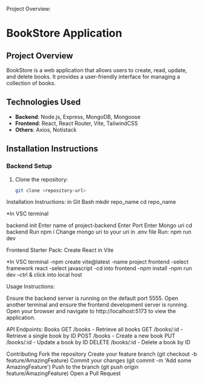 Project Overview:

# BookStore Application

## Project Overview
BookStore is a web application that allows users to create, read, update, and delete books. It provides a user-friendly interface for managing a collection of books.

## Technologies Used
- **Backend**: Node.js, Express, MongoDB, Mongoose
- **Frontend**: React, React Router, Vite, TailwindCSS
- **Others**: Axios, Notistack

## Installation Instructions

### Backend Setup
1. Clone the repository:
   ```bash
   git clone <repository-url>

Installation Instructions:
in Git Bash
mkdir repo_name
cd repo_name


*In VSC terminal

backend init
Enter name of project-backend
Enter Port
Enter Mongo uri 
cd backend
Run npm i
Change mongo uri to your uri in .env file
Run:  npm run dev

Frontend Starter Pack:
Create React in Vite

*In VSC terminal
-npm create vite@latest
-name project frontend
-select framework react
-select javascript
-cd into frontend
-npm install
-npm run dev
-ctrl & click into local host


Usage Instructions:

Ensure the backend server is running on the default port 5555.
Open another terminal and ensure the frontend development server is running.
Open your browser and navigate to http://localhost:5173 to view the application.

API Endpoints:
Books
GET /books - Retrieve all books
GET /books/:id - Retrieve a single book by ID
POST /books - Create a new book
PUT /books/:id - Update a book by ID
DELETE /books/:id - Delete a book by ID

Contributing
Fork the repository
Create your feature branch (git checkout -b feature/AmazingFeature)
Commit your changes (git commit -m 'Add some AmazingFeature')
Push to the branch (git push origin feature/AmazingFeature)
Open a Pull Request
